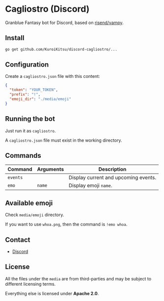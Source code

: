 # Cagliostro (Discord)

Granblue Fantasy bot for Discord, based on [risend/vampy][].

[risend/vampy]: <https://github.com/risend/vampy>

## Install

```bash
go get github.com/KuroiKitsu/discord-cagliostro/...
```

## Configuration

Create a `cagliostro.json` file with this content:

```json
{
  "token": "YOUR_TOKEN",
  "prefix": "!",
  "emoji_dir": "./media/emoji"
}
```

## Running the bot

Just run it as `cagliostro`.

A `cagliostro.json` file must exist in the working directory.

## Commands

| Command | Arguments | Description |
|---|---|---|
| `events` | | Display current and upcoming events. |
| `emo` | `name` | Display emoji `name`. |

## Available emoji

Check `media/emoji` directory.

If you want to use `whoa.png`, then the command is `!emo whoa`.

## Contact

* [Discord](https://discord.gg/FH5zuJh)

## License

All the files under the `media` are from third-parties and may be subject to
different licensing terms.

Everything else is licensed under **Apache 2.0**.
